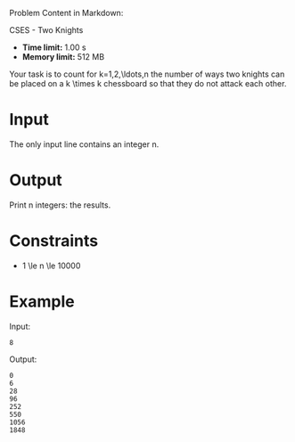 Problem Content in Markdown:


CSES \- Two Knights




* **Time limit:** 1\.00 s
* **Memory limit:** 512 MB




Your task is to count for k\=1,2,\\ldots,n the number of ways two knights can be placed on a k \\times k chessboard so that they do not attack each other.


Input
=====


The only input line contains an integer n.


Output
======


Print n integers: the results.


Constraints
===========


* 1 \\le n \\le 10000


Example
=======


Input:



```
8

```

Output:



```
0
6
28
96
252
550
1056
1848

```
 
